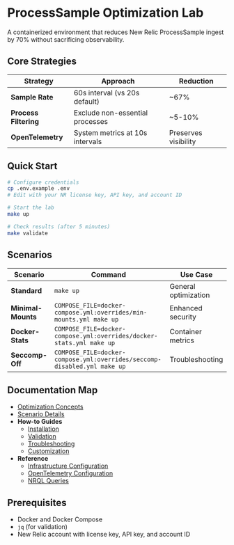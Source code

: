 # ProcessSample Optimization Lab

A containerized environment that reduces New Relic ProcessSample ingest by 70% without sacrificing observability.

## Core Strategies

| Strategy | Approach | Reduction |
|----------|----------|-----------|
| **Sample Rate** | 60s interval (vs 20s default) | ~67% |
| **Process Filtering** | Exclude non-essential processes | ~5-10% |
| **OpenTelemetry** | System metrics at 10s intervals | Preserves visibility |

## Quick Start

```bash
# Configure credentials
cp .env.example .env
# Edit with your NR license key, API key, and account ID

# Start the lab
make up

# Check results (after 5 minutes)
make validate
```

## Scenarios

| Scenario | Command | Use Case |
|----------|---------|----------|
| **Standard** | `make up` | General optimization |
| **Minimal-Mounts** | `COMPOSE_FILE=docker-compose.yml:overrides/min-mounts.yml make up` | Enhanced security |
| **Docker-Stats** | `COMPOSE_FILE=docker-compose.yml:overrides/docker-stats.yml make up` | Container metrics |
| **Seccomp-Off** | `COMPOSE_FILE=docker-compose.yml:overrides/seccomp-disabled.yml make up` | Troubleshooting |

## Documentation Map

- [Optimization Concepts](concepts.md)
- [Scenario Details](scenarios.md)
- **How-to Guides**
  - [Installation](how-to/install.md)
  - [Validation](how-to/validate.md)
  - [Troubleshooting](how-to/troubleshoot.md)
  - [Customization](how-to/extend.md)
- **Reference**
  - [Infrastructure Configuration](reference/newrelic-infra.md)
  - [OpenTelemetry Configuration](reference/otel-config.md)
  - [NRQL Queries](reference/nrql-cheatsheet.md)

## Prerequisites

- Docker and Docker Compose
- `jq` (for validation)
- New Relic account with license key, API key, and account ID